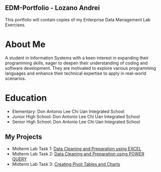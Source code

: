 ## EDM-Portfolio - Lozano Andrei
This portfolio will contain copies of my Enterprise Data Management Lab Exercises. 
# About Me
A student in Information Systems with a keen interest in expanding their programming skills, eager to deepen their understanding of coding and software development. They are motivated to explore various programming languages and enhance their technical expertise to apply in real-world scenarios.
# Education
- Elementary: Don Antonio Lee Chi Uan Integrated School 
- Junior High School: Don Antonio Lee Chi Uan Integrated School
- Senior High School: Don Antonio Lee Chi Uan Integrated School
## My Projects
- Midterm Lab Task 1: [Data Cleaning and Preparation using EXCEL](Labtask1.md)
- Midterm Lab Task 2: [Data Cleaning and Preparation using POWER QUERY](Labtask2.md)
- Midterm Lab Task 3: [Creating Pivot Tables and Charts](Labtask3.md)
